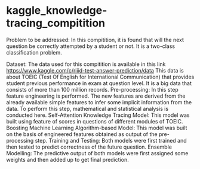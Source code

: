 # kaggle_knowledge-tracing_compitition
Problem to be addressed:
In this compitition, it is found that will the next question be correctly attempted by a student or not. It is a two-class classification problem.

Dataset:
The data used for this compitition is available in this link https://www.kaggle.com/c/riiid-test-answer-prediction/data 
This data is about TOEIC (Test Of English for International Communication) that provides student previous performance in exam at question level. It is a big data that consists of more than 100 million records.
Pre-processing:
In this step feature engineering is performed. The new features are derived from the already available simple features to infer some implicit information from the data. To perform this step, mathematical and statistical analysis is conducted here.
Self-Attention Knowledge Tracing Model:
This model was built using feature of scores in questions of different modules of TOEIC.
Boosting Machine Learning Algorithm-based Model:
This model was built on the basis of engineered features obtained as output of the pre-processing step.
Training and Testing:
Both models were first trained and then tested to predict correctness of the future question.
Ensemble Modelling:
The predictive output of both models were first assigned some weights and then added up to get final prediction.
